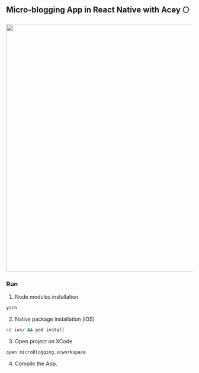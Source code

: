 ## Micro-blogging App in React Native with Acey 🌕

<img height="667px" src="https://siasky.net/_AQ7OxKUidVsPZ6Ems-6GMmSVNBT5XaJEKbkJTGuGirGDg" />


### Run

1. Node modules installation
```sh
yarn
```

2. Native package installation (iOS)
```sh
cd ios/ && pod install
```

3. Open project on XCode
```sh
open microBlogging.xcworkspace
```

4. Compile the App.
